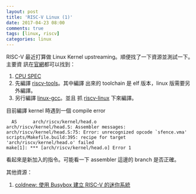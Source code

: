 ```yaml
---
layout: post
title: 'RISC-V Linux (1)'
date: 2017-04-23 08:00
comments: true
tags: [linux, riscv]
categories: linux
---
```


RISC-V 最近打算做 Linux Kernel upstreaming。順便找了一下資源並測試一下。主要資
訊在[官網](https://riscv.org)都可以找到：

1. [CPU SPEC](https://riscv.org/specifications/)
2. 先編譯 [riscv-tools](https://riscv.org/software-tools/#quickstart)。其中編譯
   出來的 toolchain 是 elf 版本，linux 版需要另外編譯。
3. 另行編譯 [linux-gcc](https://riscv.org/software-tools/#building-linux)。並且
   抓 [riscv-linux](https://github.com/riscv/riscv-linux) 下來編譯。

目前編譯 kernel 時遇到一個 compile error

~~~
  AS      arch/riscv/kernel/head.o
arch/riscv/kernel/head.S: Assembler messages:
arch/riscv/kernel/head.S:75: Error: unrecognized opcode `sfence.vma'
scripts/Makefile.build:395: recipe for target 'arch/riscv/kernel/head.o' failed
make[1]: *** [arch/riscv/kernel/head.o] Error 1

~~~

看起來是新加入的指令。可能看一下 assembler 這邊的 branch 是否正確。

其他資源：

1. [coldnew: 使用 Busybox 建立 RISC-V 的迷你系統](http://coldnew.github.io/blog/2015/busybox_for_riscv_on_qemu/)
